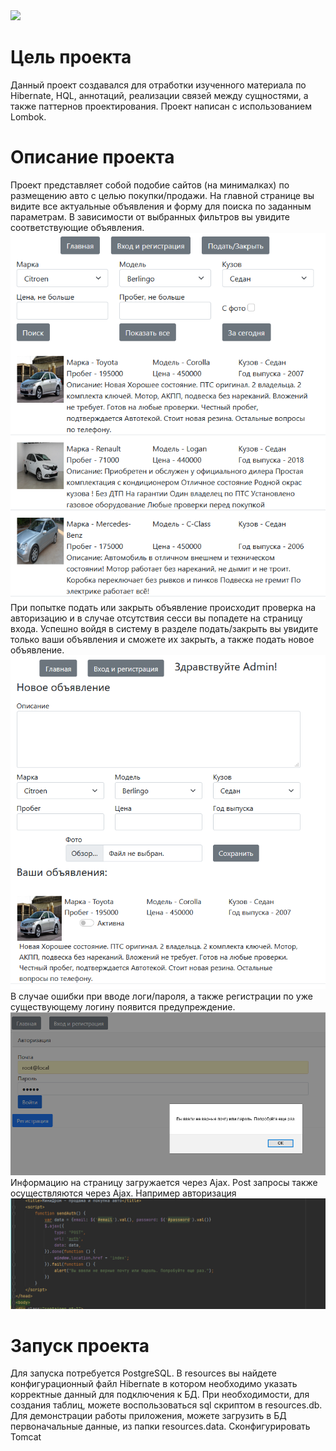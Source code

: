 <a href="https://travis-ci.com/github/Sotnikov89/miniDrom">
  <img src="https://travis-ci.com/Sotnikov89/miniDrom.svg?branch=master" />
</a>

# Цель проекта
Данный проект создавался для отработки изученного материала по Hibernate, HQL, аннотаций, реализации связей между сущностями, а также паттернов проектирования.
Проект написан с использованием Lombok.
# Описание проекта
Проект представляет собой подобие сайтов (на минималках) по размещению авто с целью покупки/продажи.
На главной странице вы видите все актуальные объявления и форму для поиска по заданным параметрам. 
В зависимости от выбранных фильтров вы увидите соответствующие объявления.
![ScreenShot](images/1.PNG)
При попытке подать или закрыть объявление происходит проверка на авторизацию и в случае отсутствия сесси вы попадете на страницу входа.
Успешно войдя в систему в разделе подать/закрыть вы увидите только ваши объявления и сможете их закрыть, а также подать новое объявление.
![ScreenShot](images/2.PNG)
В случае ошибки при вводе логи/пароля, а также регистрации по уже существующему логину появится предупреждение.
![ScreenShot](images/3.PNG)
Информацию на страницу загружается через Ajax. Post запросы также осуществляются через Ajax. Например авторизация
![ScreenShot](images/4.PNG)
# Запуск проекта
Для запуска потребуется PostgreSQL.
В resources вы найдете конфигурационный файл Hibernate в котором необходимо указать корректные данный для подключения к БД.
При необходимости, для создания таблиц, можете воспользоваться sql скриптом в resources.db.
Для демонстрации работы приложения, можете загрузить в БД первоначальные данные, из папки resources.data.
Сконфигурировать Tomcat
